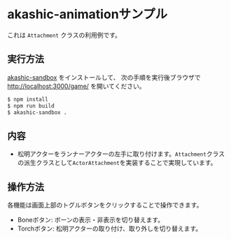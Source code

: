 # akashic-animationサンプル
これは `Attachment` クラスの利用例です。

## 実行方法
[akashic-sandbox](https://github.com/akashic-games/akashic-sandbox) をインストールして、
次の手順を実行後ブラウザで <http://localhost:3000/game/> を開いてください。
```sh
$ npm install
$ npm run build
$ akashic-sandbox .
```

## 内容
* 松明アクターをランナーアクターの左手に取り付けます。`Attachment`クラスの派生クラスとして`ActorAttachment`を実装することで実現しています。

## 操作方法
各機能は画面上部のトグルボタンをクリックすることで操作できます。

* Boneボタン: ボーンの表示・非表示を切り替えます。
* Torchボタン: 松明アクターの取り付け、取り外しを切り替えます。
